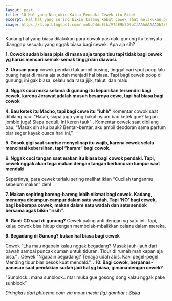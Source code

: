 ```yaml
---
layout: post
title: 10 Hal yang Nunjukin Kalau Pendaki Cewek itu Ribet
excerpt: Hal hal yang sering bikin kalang kabut cewek saat melakukan pendakian. Mitos atau Fakta?
image: https://4.bp.blogspot.com/-xoUuJ4AuElk/V7JE9k5D0pI/AAAAAAAAGhI/9F94rmIBk_4TQqWSHgpXGat1UO7KbI8uQCLcB/s1600/siska.jpg
---
```


Kadang hal yang biasa dilakukan para cowok pas daki gunung itu ternyata dianggap sesuatu yang nggak biasa bagi cewek. Apa aja sih?

**1. Cowok sudah biasa pipis di mana saja tanpa tisu tapi tidak bagi cewek yg harus mencari semak-semak tinggi dan diawasi.**

**2. Urusan poop**
cowok pendaki tak ambil pusing, tinggal cari spot poop lalu buang hajat di mana aja sudah menjadi hal biasa. Tapi bagi cewek poop di gunung, ini gak biasa, selalu ada rasa jijik, takut, dan malu.

**3. Nggak cuci muka selama di gunung itu kepanikan tersendiri bagi cewek, karena Jerawat adalah musuh besarnya cewe, tapi hal biasa bagi cowok**

**4. Bau ketek itu Macho, tapi bagi cewe itu "iuhh"**
Komentar cowok saat dibilang bau: “Halah, siapa juga yang bakal nyium bau ketek gue? lagian jomblo juga! Siapa peduli, Ini keren tauk"
.
Komentar cewek saat dibilang bau: “Masak sih aku bauk? Bentar-bentar, aku ambil deodoran sama parfum biar seger kayak cuaca hari ini,”

**5. Gosok gigi saat sunrise menyelinap itu wajib, karena cewek selalu mencintai kebersihan. tapi “haram” bagi cowok.**

**6. Nggak cuci tangan saat makan itu biasa bagi cowok pendaki. Tapi, cewek nggak akan tega makan dengan tangan berlumuran lumpur saat mendaki**

Sepertinya, para cewek terlalu sering melihat iklan “Cucilah tanganmu sebelum makan” deh!

**7. Makan sepiring bareng-bareng lebih nikmat bagi cowok. Kadang, menunya dicampur-campur dalam satu wadah. Tapi ‘NO’ bagi cewek, bagi beberapa cewek, makan dalam satu wadah dan satu sendok bersama agak bikin “risih”.**

**8. Ganti CD saat di gunung?**
Cewek paling anti dengan yg satu ini. Tapi, kalau cowok bisa hidup dengan membolak-mbalikkan celana dalam mereka.

**9. Begadang di Gunung? bukan hal biasa bagi cewek**

Cowok “Lha mau ngapain kalau nggak begadang? Masak jauh-jauh dari bawah sampai puncak cuman untuk tiduran. Tidur di rumah mah kapan aja bisa.”
.
Cewek “Ngapain begadang? Tenaga udah abis. Kaki pegel-pegel. Mending tidur biar besok kuat mendaki.”.
.
**10. Bagi cowok, berpanas-panasan saat pendakian sudah jadi hal yg biasa, gimana dengan cewek?**

"Sunblock.. mana sunblock.. ntar muka gue gosong dong kalau nggak pake sunblock”

_Diringkas dari phinemo.com via mountnesia (ig)_
_gambar : [Siska](https://www.instagram.com/p/BIU2tErgt2x/)_
